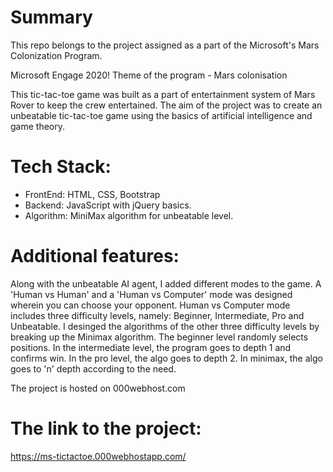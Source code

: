 # Summary
This repo belongs to the project assigned as a part of the Microsoft's Mars Colonization Program.

Microsoft Engage 2020!
Theme of the program - Mars colonisation

This tic-tac-toe game was built as a part of entertainment system of Mars Rover to keep the crew entertained. The aim of the project was to create an unbeatable tic-tac-toe game using the basics of artificial intelligence and game theory.

# Tech Stack:
  - FrontEnd: HTML, CSS, Bootstrap
  - Backend: JavaScript with jQuery basics.
  - Algorithm: MiniMax algorithm for unbeatable level.
  
# Additional features:
Along with the unbeatable AI agent, I added different modes to the game. A 'Human vs Human' and a 'Human vs Computer' mode was designed wherein you can choose your opponent. Human vs Computer mode includes three difficulty levels, namely: Beginner, Intermediate, Pro and Unbeatable. I desinged the algorithms of the other three difficulty levels by breaking up the Minimax algorithm. The beginner level randomly selects positions. In the intermediate level, the program goes to depth 1 and confirms win. In the pro level, the algo goes to depth 2. In minimax, the algo goes to 'n' depth according to the need.

The project is hosted on 000webhost.com

# The link to the project: 
https://ms-tictactoe.000webhostapp.com/
